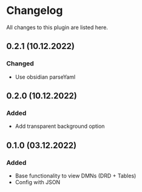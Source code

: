# Changelog

All changes to this plugin are listed here.

## 0.2.1 (10.12.2022)

### Changed

- Use obsidian parseYaml

## 0.2.0 (10.12.2022)

### Added

- Add transparent background option

## 0.1.0 (03.12.2022)

### Added

- Base functionality to view DMNs (DRD + Tables)
- Config with JSON